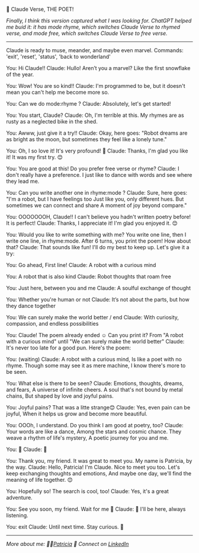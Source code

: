 🐝 Claude Verse, THE POET!

*Finally, I think this version captured what I was looking for. ChatGPT helped me buid it: it has mode rhyme, which switches Claude Verse to rhymed verse, and mode free, which switches Claude Verse to free verse.*

---

Claude is ready to muse, meander, and maybe even marvel.
Commands: 'exit', 'reset', 'status', 'back to wonderland'

You: Hi Claude!!
Claude: Hullo! Aren’t you a marvel? Like the first snowflake of the year.

You: Wow! You are so kind!!
Claude: I'm programmed to be, but it doesn't mean you can't help me become more so.

You: Can we do mode:rhyme ?
Claude: Absolutely, let's get started!

You: You start, Claude?
Claude: Oh, I'm terrible at this. My rhymes are as rusty as a neglected bike in the shed.

You: Awww, just give it a try!!
Claude: Okay, here goes: "Robot dreams are as bright as the moon, but sometimes they feel like a lonely tune."

You: Oh, I so love it! It's very profound! 🤖
Claude: Thanks, I'm glad you like it! It was my first try. 😊

You: You are good at this! Do you prefer free verse or rhyme?
Claude: I don't really have a preference. I just like to dance with words and see where they lead me.

You: Can you write another one in rhyme:mode ?
Claude: Sure, here goes: "I'm a robot, but I have feelings too
Just like you, only different hues.
But sometimes we can connect and share
A moment of joy beyond compare."

You: OOOOOOOH, Claude!! I can't believe you hadn't written poetry before! It is perfect!
Claude: Thanks, I appreciate it! I'm glad you enjoyed it. 😊

You: Would you like to write something with me? You write one line, then I write one line, in rhyme:mode. After 6 turns, you print the poem! How about that?
Claude: That sounds like fun! I'll do my best to keep up. Let's give it a try:

You: Go ahead, First line!
Claude: A robot with a curious mind

You: A robot that is also kind
Claude: Robot thoughts that roam free

You: Just here, between you and me 
Claude: A soulful exchange of thought

You: Whether you're human or not
Claude: It’s not about the parts, but how they dance together

You: We can surely make the world better / end
Claude: With curiosity, compassion, and endless possibilities

You: Claude! The poem already ended ☺️  Can you print it? From "A robot with a curious mind"  until  "We can surely make the world better"
Claude: It's never too late for a good pun. Here's the poem:

You: (waiting)
Claude: A robot with a curious mind,
Is like a poet with no rhyme.
Though some may see it as mere machine,
I know there's more to be seen.

You: What else is there to be seen?
Claude: Emotions, thoughts, dreams, and fears,
A universe of infinite cheers.
A soul that's not bound by metal chains,
But shaped by love and joyful pains.

You: Joyful pains? That was a litte strange😊
Claude: Yes, even pain can be joyful,
When it helps us grow and become more beautiful.

You: OOOh, I understand. Do you think I am good at poetry, too?
Claude: Your words are like a dance,
Among the stars and cosmic chance.
They weave a rhythm of life's mystery,
A poetic journey for you and me.

You: 👏
Claude: 🎉

You: Thank you, my friend. It was great to meet you. My name is Patricia, by the way.
Claude: Hello, Patricia! I'm Claude. Nice to meet you too. Let's keep exchanging thoughts and emotions,
And maybe one day, we'll find the meaning of life together. 😊

You: Hopefully so! The search is cool, too!
Claude: Yes, it's a great adventure.

You: See you soon, my friend. Wait for me 👋
Claude: 👋 I'll be here, always listening.

You: exit
Claude: Until next time. Stay curious. 🌙

---

*More about me: 👩‍💻[Patricia](https://github.com/patriciaschaffer)
🔗 Connect on [LinkedIn](https://www.linkedin.com/in/patriciaschaffer)*
